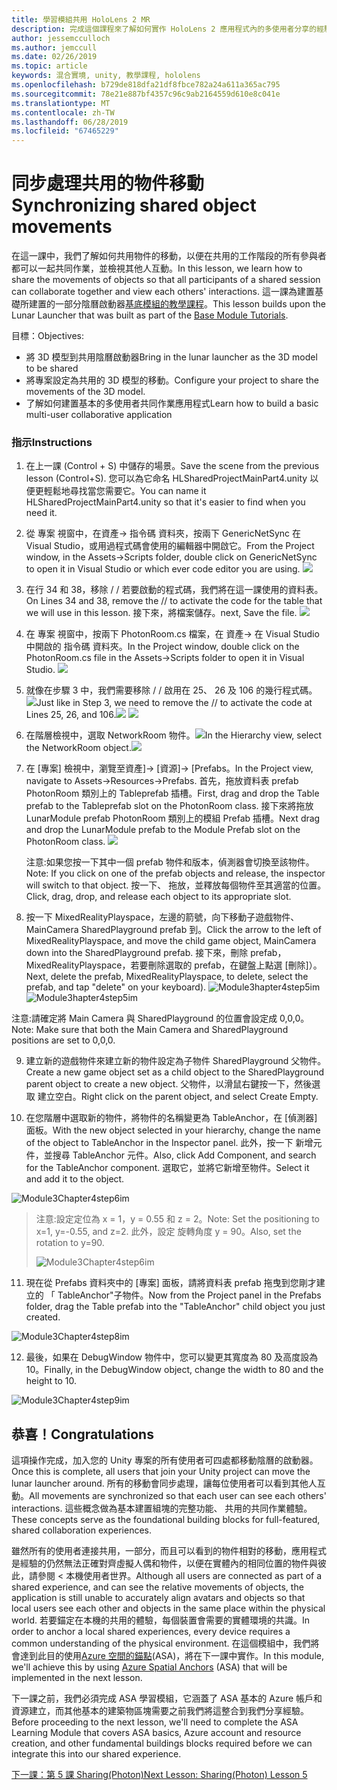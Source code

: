 ```yaml
---
title: 學習模組共用 HoloLens 2 MR
description: 完成這個課程來了解如何實作 HoloLens 2 應用程式內的多使用者分享的經驗。
author: jessemcculloch
ms.author: jemccull
ms.date: 02/26/2019
ms.topic: article
keywords: 混合實境, unity, 教學課程, hololens
ms.openlocfilehash: b729de818dfa21df8fbce782a24a611a365ac795
ms.sourcegitcommit: 78e21e887bf4357c96c9ab2164559d610e8c041e
ms.translationtype: MT
ms.contentlocale: zh-TW
ms.lasthandoff: 06/28/2019
ms.locfileid: "67465229"
---
```

# <a name="synchronizing-shared-object-movements"></a><span data-ttu-id="14e3f-104">同步處理共用的物件移動</span><span class="sxs-lookup"><span data-stu-id="14e3f-104">Synchronizing shared object movements</span></span>

<span data-ttu-id="14e3f-105">在這一課中，我們了解如何共用物件的移動，以便在共用的工作階段的所有參與者都可以一起共同作業，並檢視其他人互動。</span><span class="sxs-lookup"><span data-stu-id="14e3f-105">In this lesson, we learn how to share the movements of objects so that all participants of a shared session can collaborate together and view each others' interactions.</span></span> <span data-ttu-id="14e3f-106">這一課為建置基礎所建置的一部分陰曆啟動器[基底模組的教學課程](mrlearning-base.md)。</span><span class="sxs-lookup"><span data-stu-id="14e3f-106">This lesson builds upon the Lunar Launcher that was built as part of the [Base Module Tutorials](mrlearning-base.md).</span></span>

<span data-ttu-id="14e3f-107">目標：</span><span class="sxs-lookup"><span data-stu-id="14e3f-107">Objectives:</span></span>

- <span data-ttu-id="14e3f-108">將 3D 模型到共用陰曆啟動器</span><span class="sxs-lookup"><span data-stu-id="14e3f-108">Bring in the lunar launcher as the 3D model to be shared</span></span>
- <span data-ttu-id="14e3f-109">將專案設定為共用的 3D 模型的移動。</span><span class="sxs-lookup"><span data-stu-id="14e3f-109">Configure your project to share the movements of the 3D model.</span></span>
- <span data-ttu-id="14e3f-110">了解如何建置基本的多使用者共同作業應用程式</span><span class="sxs-lookup"><span data-stu-id="14e3f-110">Learn how to build a basic multi-user collaborative application</span></span>

### <a name="instructions"></a><span data-ttu-id="14e3f-111">指示</span><span class="sxs-lookup"><span data-stu-id="14e3f-111">Instructions</span></span>


1. <span data-ttu-id="14e3f-112">在上一課 (Control + S) 中儲存的場景。</span><span class="sxs-lookup"><span data-stu-id="14e3f-112">Save the scene from the previous lesson (Control+S).</span></span> <span data-ttu-id="14e3f-113">您可以為它命名 HLSharedProjectMainPart4.unity 以便更輕鬆地尋找當您需要它。</span><span class="sxs-lookup"><span data-stu-id="14e3f-113">You can name it HLSharedProjectMainPart4.unity so that it's easier to find when you need it.</span></span>

2. <span data-ttu-id="14e3f-114">從 專案 視窗中，在資產-> 指令碼 資料夾，按兩下 GenericNetSync 在 Visual Studio，或用過程式碼會使用的編輯器中開啟它。</span><span class="sxs-lookup"><span data-stu-id="14e3f-114">From the Project window, in the Assets->Scripts folder, double click on GenericNetSync to open it in Visual Studio or which ever code editor you are using.</span></span>  ![](images/module3chapter4updatestep2.png)

3. <span data-ttu-id="14e3f-115">在行 34 和 38，移除 / / 若要啟動的程式碼，我們將在這一課使用的資料表。</span><span class="sxs-lookup"><span data-stu-id="14e3f-115">On Lines 34 and 38, remove the // to activate the code for the table that we will use in this lesson.</span></span> <span data-ttu-id="14e3f-116">接下來，將檔案儲存。</span><span class="sxs-lookup"><span data-stu-id="14e3f-116">next, Save the file.</span></span> ![](images/module3chapter4updatestep3.png)

4. <span data-ttu-id="14e3f-117">在 專案 視窗中，按兩下 PhotonRoom.cs 檔案，在 資產-> 在 Visual Studio 中開啟的 指令碼 資料夾。</span><span class="sxs-lookup"><span data-stu-id="14e3f-117">In the Project window, double click on the PhotonRoom.cs file in the Assets->Scripts folder to open it in Visual Studio.</span></span> ![](images/module3chapter4updatestep4.png)

5. <span data-ttu-id="14e3f-118">就像在步驟 3 中，我們需要移除 / / 啟用在 25、 26 及 106 的幾行程式碼。![](images/module3chapter4updatestep5a.png)</span><span class="sxs-lookup"><span data-stu-id="14e3f-118">Just like in Step 3, we need to remove the // to activate the code at Lines 25, 26, and 106.![](images/module3chapter4updatestep5a.png)</span></span> ![](images/module3chapter4updatestep5b.png)

6. <span data-ttu-id="14e3f-119">在階層檢視中，選取 NetworkRoom 物件。![](images/module3chapter4updatestep6.png)</span><span class="sxs-lookup"><span data-stu-id="14e3f-119">In the Hierarchy view, select the NetworkRoom object.![](images/module3chapter4updatestep6.png)</span></span>

7. <span data-ttu-id="14e3f-120">在 [專案] 檢視中，瀏覽至資產]-> [資源]-> [Prefabs。</span><span class="sxs-lookup"><span data-stu-id="14e3f-120">In the Project view, navigate to Assets->Resources->Prefabs.</span></span> <span data-ttu-id="14e3f-121">首先，拖放資料表 prefab PhotonRoom 類別上的 Tableprefab 插槽。</span><span class="sxs-lookup"><span data-stu-id="14e3f-121">First, drag and drop the Table prefab to the Tableprefab slot on the PhotonRoom class.</span></span> <span data-ttu-id="14e3f-122">接下來將拖放 LunarModule prefab PhotonRoom 類別上的模組 Prefab 插槽。</span><span class="sxs-lookup"><span data-stu-id="14e3f-122">Next drag and drop the LunarModule prefab to the Module Prefab slot on the PhotonRoom class.</span></span> ![](images/module3chapter4updatestep7.png)

   <span data-ttu-id="14e3f-123">注意:如果您按一下其中一個 prefab 物件和版本，偵測器會切換至該物件。</span><span class="sxs-lookup"><span data-stu-id="14e3f-123">Note: If you click on one of the prefab objects and release, the inspector will switch to that object.</span></span> <span data-ttu-id="14e3f-124">按一下、 拖放，並釋放每個物件至其適當的位置。</span><span class="sxs-lookup"><span data-stu-id="14e3f-124">Click, drag, drop, and release each object to its appropriate slot.</span></span>



8. <span data-ttu-id="14e3f-125">按一下 MixedRealityPlayspace，左邊的箭號，向下移動子遊戲物件、 MainCamera SharedPlayground prefab 到。</span><span class="sxs-lookup"><span data-stu-id="14e3f-125">Click the arrow to the left of MixedRealityPlayspace, and move the child game object, MainCamera down into the SharedPlayground prefab.</span></span> <span data-ttu-id="14e3f-126">接下來，刪除 prefab，MixedRealityPlayspace，若要刪除選取的 prefab，在鍵盤上點選 [刪除]）。</span><span class="sxs-lookup"><span data-stu-id="14e3f-126">Next, delete the prefab, MixedRealityPlayspace, to delete, select the prefab, and tap "delete" on your keyboard).</span></span>
<span data-ttu-id="14e3f-127">![Module3hapter4step5im](images/module3chapter4step5im.PNG)</span><span class="sxs-lookup"><span data-stu-id="14e3f-127">![Module3hapter4step5im](images/module3chapter4step5im.PNG)</span></span>

<span data-ttu-id="14e3f-128">注意:請確定將 Main Camera 與 SharedPlayground 的位置會設定成 0,0,0。</span><span class="sxs-lookup"><span data-stu-id="14e3f-128">Note:  Make sure that both the Main Camera and SharedPlayground positions are set to 0,0,0.</span></span>

9. <span data-ttu-id="14e3f-129">建立新的遊戲物件來建立新的物件設定為子物件 SharedPlayground 父物件。</span><span class="sxs-lookup"><span data-stu-id="14e3f-129">Create a new game object set as a child object to the SharedPlayground parent object to create a new object.</span></span> <span data-ttu-id="14e3f-130">父物件，以滑鼠右鍵按一下，然後選取 建立空白。</span><span class="sxs-lookup"><span data-stu-id="14e3f-130">Right click on the parent object, and select Create Empty.</span></span> 

10. <span data-ttu-id="14e3f-131">在您階層中選取新的物件，將物件的名稱變更為 TableAnchor，在 [偵測器] 面板。</span><span class="sxs-lookup"><span data-stu-id="14e3f-131">With the new object selected in your hierarchy, change the name of the object to TableAnchor in the Inspector panel.</span></span> <span data-ttu-id="14e3f-132">此外，按一下 新增元件，並搜尋 TableAnchor 元件。</span><span class="sxs-lookup"><span data-stu-id="14e3f-132">Also, click Add Component, and search for the TableAnchor component.</span></span> <span data-ttu-id="14e3f-133">選取它，並將它新增至物件。</span><span class="sxs-lookup"><span data-stu-id="14e3f-133">Select it and add it to the object.</span></span> 

![Module3Chapter4step6im](images/module3chapter4step7im.PNG)

> <span data-ttu-id="14e3f-135">注意:設定定位為 x = 1，y = 0.55 和 z = 2。</span><span class="sxs-lookup"><span data-stu-id="14e3f-135">Note: Set the positioning to x=1, y=-0.55, and z=2.</span></span> <span data-ttu-id="14e3f-136">此外，設定 旋轉角度 y = 90。</span><span class="sxs-lookup"><span data-stu-id="14e3f-136">Also, set the rotation to y=90.</span></span> 
>
> ![Module3Chapter4step6im](images/module3chapter4noteim.PNG)

11. <span data-ttu-id="14e3f-138">現在從 Prefabs 資料夾中的 [專案] 面板，請將資料表 prefab 拖曳到您剛才建立的 「 TableAnchor"子物件。</span><span class="sxs-lookup"><span data-stu-id="14e3f-138">Now from the Project panel in the Prefabs folder, drag the Table prefab into the "TableAnchor" child object you just created.</span></span>

![Module3Chapter4step8im](images/module3chapter4step8im.PNG)



12. <span data-ttu-id="14e3f-140">最後，如果在 DebugWindow 物件中，您可以變更其寬度為 80 及高度設為 10。</span><span class="sxs-lookup"><span data-stu-id="14e3f-140">Finally, in the DebugWindow object, change the width to 80 and the height to 10.</span></span>

![Module3Chapter4step9im](images/module3chapter4step11im.PNG)




## <a name="congratulations"></a><span data-ttu-id="14e3f-142">恭喜！</span><span class="sxs-lookup"><span data-stu-id="14e3f-142">Congratulations</span></span>


<span data-ttu-id="14e3f-143">這項操作完成，加入您的 Unity 專案的所有使用者可四處都移動陰曆的啟動器。</span><span class="sxs-lookup"><span data-stu-id="14e3f-143">Once this is complete, all users that join your Unity project can move the lunar launcher around.</span></span> <span data-ttu-id="14e3f-144">所有的移動會同步處理，讓每位使用者可以看到其他人互動。</span><span class="sxs-lookup"><span data-stu-id="14e3f-144">All movements are synchronized so that each user can see each others' interactions.</span></span> <span data-ttu-id="14e3f-145">這些概念做為基本建置組塊的完整功能、 共用的共同作業體驗。</span><span class="sxs-lookup"><span data-stu-id="14e3f-145">These concepts serve as the foundational building blocks for full-featured, shared collaboration experiences.</span></span> 

<span data-ttu-id="14e3f-146">雖然所有的使用者連接共用，一部分，而且可以看到的物件相對的移動，應用程式是經驗的仍然無法正確對齊虛擬人偶和物件，以便在實體內的相同位置的物件與彼此，請參閱 < 本機使用者世界。</span><span class="sxs-lookup"><span data-stu-id="14e3f-146">Although all users are connected as part of a shared experience, and can see the relative movements of objects, the application is still unable to accurately align avatars and objects so that local users see each other and objects in the same place within the physical world.</span></span> <span data-ttu-id="14e3f-147">若要錨定在本機的共用的體驗，每個裝置會需要的實體環境的共識。</span><span class="sxs-lookup"><span data-stu-id="14e3f-147">In order to anchor a local shared experiences, every device requires a common understanding of the physical environment.</span></span> <span data-ttu-id="14e3f-148">在這個模組中，我們將會達到此目的使用[Azure 空間的錨點](<https://azure.microsoft.com/en-us/services/spatial-anchors/>)(ASA)，將在下一課中實作。</span><span class="sxs-lookup"><span data-stu-id="14e3f-148">In this module, we'll achieve this by using [Azure Spatial Anchors](<https://azure.microsoft.com/en-us/services/spatial-anchors/>) (ASA) that will be implemented in the next lesson.</span></span>

<span data-ttu-id="14e3f-149">下一課之前，我們必須完成 ASA 學習模組，它涵蓋了 ASA 基本的 Azure 帳戶和資源建立，而其他基本的建築物區塊需要之前我們將這整合到我們分享經驗。</span><span class="sxs-lookup"><span data-stu-id="14e3f-149">Before proceeding to the next lesson, we'll need to complete the ASA Learning Module that covers ASA basics, Azure account and resource creation, and other fundamental buildings blocks required before we can integrate this into our shared experience.</span></span>

<span data-ttu-id="14e3f-150">[下一課：第 5 課 Sharing(Photon)](mrlearning-sharing(photon)-ch5.md)</span><span class="sxs-lookup"><span data-stu-id="14e3f-150">[Next Lesson: Sharing(Photon) Lesson 5](mrlearning-sharing(photon)-ch5.md)</span></span>

